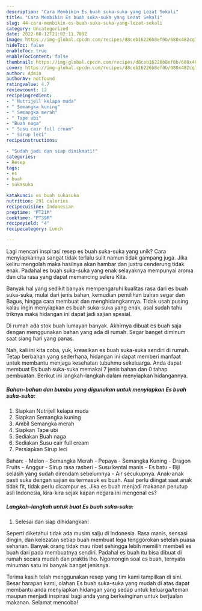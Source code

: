```yaml
---
description: "Cara Membikin Es buah suka-suka yang Lezat Sekali"
title: "Cara Membikin Es buah suka-suka yang Lezat Sekali"
slug: 44-cara-membikin-es-buah-suka-suka-yang-lezat-sekali
category: Uncategorized
date: 2022-08-12T21:02:11.709Z
image: https://img-global.cpcdn.com/recipes/d8ceb16226b8ef0b/680x482cq70/es-buah-suka-suka-foto-resep-utama.jpg
hideToc: false
enableToc: true
enableTocContent: false
thumbnail: https://img-global.cpcdn.com/recipes/d8ceb16226b8ef0b/680x482cq70/es-buah-suka-suka-foto-resep-utama.jpg
cover: https://img-global.cpcdn.com/recipes/d8ceb16226b8ef0b/680x482cq70/es-buah-suka-suka-foto-resep-utama.jpg
author: Admin
authorAv: notfound
ratingvalue: 4.7
reviewcount: 12
recipeingredient:
- " Nutrijell kelapa muda"
- " Semangka kuning"
- " Semangka merah"
- " Tape ubi"
- "Buah naga"
- " Susu cair full cream"
- " Sirup leci"
recipeinstructions:

- "Sudah jadi dan siap dinikmati!"
categories:
- Resep
tags:
- es
- buah
- sukasuka

katakunci: es buah sukasuka 
nutrition: 291 calories
recipecuisine: Indonesian
preptime: "PT21M"
cooktime: "PT39M"
recipeyield: "4"
recipecategory: Lunch

---
```





Lagi mencari inspirasi resep es buah suka-suka yang unik? Cara menyiapkannya sangat tidak terlalu sulit namun tidak gampang juga. Jika keliru mengolah maka hasilnya akan hambar dan justru cenderung tidak enak. Padahal es buah suka-suka yang enak selayaknya mempunyai aroma dan cita rasa yang dapat memancing selera Kita.





Banyak hal yang sedikit banyak mempengaruhi kualitas rasa dari es buah suka-suka, mulai dari jenis bahan, kemudian pemilihan bahan segar dan Bagus, hingga cara membuat dan menghidangkannya. Tidak usah pusing kalau ingin menyiapkan es buah suka-suka yang enak,      asal sudah tahu triknya maka hidangan ini dapat jadi sajian spesial.














Di rumah ada stok buah lumayan banyak. Akhirnya dibuat es buah saja dengan menggunakan bahan yang ada di rumah. Segar banget diminum saat siang hari yang panas.






Nah, kali ini kita coba, yuk, kreasikan es buah suka-suka sendiri di rumah. Tetap berbahan yang sederhana, hidangan ini dapat memberi manfaat untuk membantu menjaga kesehatan tubuhmu sekeluarga. Anda dapat membuat Es buah suka-suka memakai 7 jenis bahan dan 0 tahap pembuatan. Berikut ini langkah-langkah dalam menyiapkan hidangannya.

<!--inarticleads1-->

##### Bahan-bahan dan bumbu yang digunakan untuk menyiapkan Es buah suka-suka:

1. Siapkan  Nutrijell kelapa muda
1. Siapkan  Semangka kuning
1. Ambil  Semangka merah
1. Siapkan  Tape ubi
1. Sediakan Buah naga
1. Sediakan  Susu cair full cream
1. Persiapkan  Sirup leci


Bahan: - Melon - Semangka Merah - Pepaya - Semangka Kuning - Dragon Fruits - Anggur - Sirup rasa rasberi - Susu kental manis - Es batu - Biji selasih yang sudah direndam sebelumnya - Air secukupnya. Anak-anak pasti suka dengan sajian es termasuk es buah. Asal perlu diingat saat anak tidak fit, tidak perlu dicampur es. Jika es buah menjadi makanan penutup asli Indonesia, kira-kira sejak kapan negara ini mengenal es? 

<!--inarticleads2-->

##### Langkah-langkah untuk buat Es buah suka-suka:


1. Selesai dan siap dihidangkan!

Seperti diketahui tidak ada musim salju di Indonesia. Rasa manis, sensasi dingin, dan kelezatan setiap buah membuat lega tenggorokan setelah puasa seharian. Banyak orang tidak mau ribet sehingga lebih memilih membeli es buah dari pada membuatnya sendiri. Padahal es buah itu bisa dibuat di rumah secara mudah dan praktis lho. Ngomongin soal es buah, ternyata minuman satu ini banyak banget jenisnya. 

Terima kasih telah menggunakan resep yang tim kami tampilkan di sini. Besar harapan kami, olahan Es buah suka-suka yang mudah di atas dapat membantu anda menyiapkan hidangan yang sedap untuk keluarga/teman maupun menjadi inspirasi bagi anda yang berkeinginan untuk berjualan makanan. Selamat mencoba!
